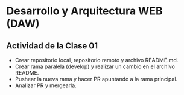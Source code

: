 # Desarrollo y Arquitectura WEB (DAW)

## Actividad de la Clase 01

- Crear repositorio local, repositorio remoto y archivo README.md.
- Crear rama paralela (develop) y realizar un cambio en el archivo README.
- Pushear la nueva rama y hacer PR apuntando a la rama principal.
- Analizar PR y mergearla.
